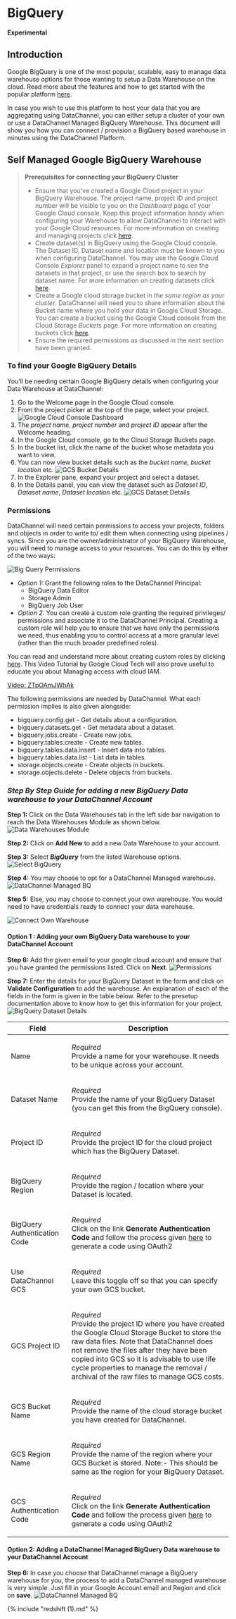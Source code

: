 # BigQuery

**Experimental**

## Introduction

Google BigQuery is one of the most popular, scalable, easy to manage data warehouse options for those wanting to setup a Data Warehouse on the cloud. Read more about the features and how to get started with the popular platform [here](https://cloud.google.com/bigquery/docs).

In case you wish to use this platform to host your data that you are aggregating using DataChannel, you can either setup a cluster of your own or use a DataChannel Managed BigQuery Warehouse. This document will show you how you can connect / provision a BigQuery based warehouse in minutes using the DataChannel Platform.

## Self Managed Google BigQuery Warehouse

> **Prerequisites for connecting your BigQuery Cluster**
>
> * Ensure that you've created a Google Cloud project in your BigQuery Warehouse. The project name, project ID and project number will be visible to you on the _Dashboard_ page of your Google Cloud console. Keep this project information handy when configuring your Warehouse to allow DataChannel to interact with your Google Cloud resources. For more information on creating and managing projects click [here](https://cloud.google.com/resource-manager/docs/creating-managing-projects).
> * Create dataset(s) in BigQuery using the Google Cloud console. The Dataset ID, Dataset name and location must be known to you when configuring DataChannel. You may use the Google Cloud Console _Explorer_ panel to expand a project name to see the datasets in that project, or use the search box to search by dataset name. For more information on creating datasets click [here](https://cloud.google.com/bigquery/docs/datasets).
> * Create a Google cloud storage bucket in _the same region as your cluster_. DataChannel will need you to share information about the Bucket name where you hold your data in Google Cloud Storage. You can create a bucket using the Google Cloud console from the Cloud Storage _Buckets_ page. For more information on creating buckets click [here](https://cloud.google.com/storage/docs/discover-object-storage-console).
> * Ensure the required permissions as discussed in the next section have been granted.

### To find your Google BigQuery Details

You’ll be needing certain Google BigQuery details when configuring your Data Warehouse at DataChannel:

1. Go to the Welcome page in the Google Cloud console.
2. From the project picker at the top of the page, select your project. ![Google Cloud Console Dashboard](../images/google-cloud-console-dashboard.png)
3. The _project name_, _project number_ and _project ID_ appear after the Welcome heading.
4. In the Google Cloud console, go to the Cloud Storage Buckets page.
5. In the bucket list, click the name of the bucket whose metadata you want to view.
6. You can now view bucket details such as the _bucket name_, _bucket location_ etc. ![GCS Bucket Details](../images/gcs-bucket-details.png)
7. In the Explorer pane, expand your project and select a dataset.
8. In the Details panel, you can view the dataset such as _Dataset ID_, _Dataset name_, _Dataset location_ etc. ![GCS Dataset Details](../images/gcs-dataset-details.png)

### Permissions

DataChannel will need certain permissions to access your projects, folders and objects in order to write to/ edit them when connecting using pipelines / syncs. Since you are the owner/administrator of your BigQuery Warehouse, you will need to manage access to your resources. You can do this by either of the two ways:

![Big Query Permissions](../images/big-query-permissions-6.png)

* _Option 1:_ Grant the following roles to the DataChannel Principal:
  * BigQuery Data Editor
  * Storage Admin
  * BigQuery Job User
* _Option 2:_ You can create a custom role granting the required privileges/ permissions and associate it to the DataChannel Principal. Creating a custom role will help you to ensure that we have only the permissions we need, thus enabling you to control access at a more granular level (rather than the much broader predefined roles).

You can read and understand more about creating custom roles by clicking [here](https://cloud.google.com/iam/docs/creating-custom-roles). This Video Tutorial by Google Cloud Tech will also prove useful to educate you about Managing access with cloud IAM.

[Video: ZTpOAmJWhAk](https://www.youtube.com/watch?v=ZTpOAmJWhAk)

The following permissions are needed by DataChannel. What each permission implies is also given alongside:

* bigquery.config.get - Get details about a configuration.
* bigquery.datasets.get - Get metadata about a dataset.
* bigquery.jobs.create - Create new jobs.
* bigquery.tables.create - Create new tables.
* bigquery.tables.data.insert - Insert data into tables.
* bigquery.tables.data.list - List data in tables.
* storage.objects.create - Create objects in buckets.
* storage.objects.delete - Delete objects from buckets.

### _Step By Step Guide for adding a new BigQuery Data warehouse to your DataChannel Account_

**Step 1:** Click on the Data Warehouses tab in the left side bar navigation to reach the Data Warehouses Module as shown below. ![Data Warehouses Module](../images/destinations-1.png)

**Step 2:** Click on **Add New** to add a new Data Warehouse to your account.

**Step 3:** Select _**BigQuery**_ from the listed Warehouse options. ![Select BigQuery](../images/destinations-bq-step3.png)

**Step 4:** You may choose to opt for a DataChannel Managed warehouse. ![DataChannel Managed BQ](../images/dc-managed-bq-1.png)

**Step 5:** Else, you may choose to connect your own warehouse. You would need to have credentials ready to connect your data warehouse.

![Connect Own Warehouse](../images/destinations-bq-own.png)

#### Option 1 : Adding your own BigQuery Data warehouse to your DataChannel Account

**Step 6:** Add the given email to your google cloud account and ensure that you have granted the permissions listed. Click on **Next**. ![Permissions](../images/destinations-bq-permissions.png)

**Step 7:** Enter the details for your BigQuery Dataset in the form and click on **Validate Configuration** to add the warehouse. An explanation of each of the fields in the form is given in the table below. Refer to the presetup documentation above to know how to get this information for your project. ![BigQuery Dataset Details](../images/destinations-bq-step7.png)

| Field                        | Description                                                                                                                                                                                                                                                                                                                                        |
| ---------------------------- | -------------------------------------------------------------------------------------------------------------------------------------------------------------------------------------------------------------------------------------------------------------------------------------------------------------------------------------------------- |
| Name                         | <p><em>Required</em><br>Provide a name for your warehouse. It needs to be unique across your account.</p>                                                                                                                                                                                                                                          |
| Dataset Name                 | <p><em>Required</em><br>Provide the name of your BigQuery Dataset (you can get this from the BigQuery console).</p>                                                                                                                                                                                                                                |
| Project ID                   | <p><em>Required</em><br>Provide the project ID for the cloud project which has the BigQuery Dataset.</p>                                                                                                                                                                                                                                           |
| BigQuery Region              | <p><em>Required</em><br>Provide the region / location where your Dataset is located.</p>                                                                                                                                                                                                                                                           |
| BigQuery Authentication Code | <p><em>Required</em><br>Click on the link <strong>Generate Authentication Code</strong> and follow the process given <a href="set-up:authentication.adoc">here</a> to generate a code using OAuth2</p>                                                                                                                                             |
| Use DataChannel GCS          | <p><em>Required</em><br>Leave this toggle off so that you can specify your own GCS bucket.</p>                                                                                                                                                                                                                                                     |
| GCS Project ID               | <p><em>Required</em><br>Provide the project ID where you have created the Google Cloud Storage Bucket to store the raw data files. Note that DataChannel does not remove the files after they have been copied into GCS so it is advisable to use life cycle properties to manage the removal / archival of the raw files to manage GCS costs.</p> |
| GCS Bucket Name              | <p><em>Required</em><br>Provide the name of the cloud storage bucket you have created for DataChannel.</p>                                                                                                                                                                                                                                         |
| GCS Region Name              | <p><em>Required</em><br>Provide the name of the region where your GCS Bucket is stored. Note:- This should be same as the region for your BigQuery Dataset.</p>                                                                                                                                                                                    |
| GCS Authentication Code      | <p><em>Required</em><br>Click on the link <strong>Generate Authentication Code</strong> and follow the process given <a href="set-up:authentication.adoc">here</a> to generate a code using OAuth2</p>                                                                                                                                             |

#### Option 2: Adding a DataChannel Managed BigQuery Data warehouse to your DataChannel Account

**Step 6:** In case you choose that DataChannel manage a BigQuery warehouse for you, the process to add a DataChannel managed warehouse is very simple. Just fill in your Google Account email and Region and click on **save**. ![DataChannel Managed BQ](../images/destinations-bq-dc.png)

{% include "redshift (1).md" %}
